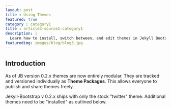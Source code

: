 ```yaml
---
layout: post
title : Using Themes
featured: true
category : category1
title : article3-source1-category1
description: |
  Learn how to install, switch between, and edit themes in Jekyll Bootstrap.
featuredimg: images/blog/blog3.jpg
---
```


## Introduction

As of JB version 0.2.x themes are now entirely modular. They are tracked and versioned individually as **Theme Packages**.
This allows everyone to publish and share themes freely.

Jekyll-Bootstrap v 0.2.x ships with only the stock "twitter" theme.
Additional themes need to be "installed" as outlined below.
